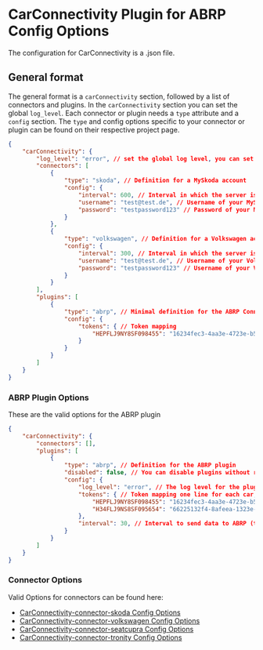 # CarConnectivity Plugin for ABRP Config Options
The configuration for CarConnectivity is a .json file.
## General format
The general format is a `carConnectivity` section, followed by a list of connectors and plugins.
In the `carConnectivity` section you can set the global `log_level`.
Each connector or plugin needs a `type` attribute and a `config` section.
The `type` and config options specific to your connector or plugin can be found on their respective project page.
```json
{
    "carConnectivity": {
        "log_level": "error", // set the global log level, you can set individual log levels in the connectors and plugins
        "connectors": [
            {
                "type": "skoda", // Definition for a MySkoda account
                "config": {
                    "interval": 600, // Interval in which the server is checked in seconds
                    "username": "test@test.de", // Username of your MySkoda Account
                    "password": "testpassword123" // Password of your MySkoda Account
                }
            },
            {
                "type": "volkswagen", // Definition for a Volkswagen account
                "config": {
                    "interval": 300, // Interval in which the server is checked in seconds
                    "username": "test@test.de", // Username of your Volkswagen Account
                    "password": "testpassword123" // Username of your Volkswagen Account
                }
            }
        ],
        "plugins": [
            {
                "type": "abrp", // Minimal definition for the ABRP Connection
                "config": {
                    "tokens": { // Token mapping
                        "HEPFLJ9NY8SF098455": "16234fec3-4aa3e-4723e-b51f-1e5e37h4755da3"
                    }
                }
            }
        ]
    }
}
```
### ABRP Plugin Options
These are the valid options for the ABRP plugin
```json
{
    "carConnectivity": {
        "connectors": [],
        "plugins": [
            {
                "type": "abrp", // Definition for the ABRP plugin
                "disabled": false, // You can disable plugins without removing them from the config completely
                "config": {
                    "log_level": "error", // The log level for the plugin. Otherwise uses the global log level
                    "tokens": { // Token mapping one line for each car, key is the VIN, value is the ABRP token for the car
                        "HEPFLJ9NY8SF098455": "16234fec3-4aa3e-4723e-b51f-1e5e37h4755da3", // First car
                        "H34FLJ9NS8SF095654": "66225132f4-8afeea-1323e-b51f-1e53455dfe31", // Second car
                    },
                    "interval": 30, // Interval to send data to ABRP (this should be reasonably low to not stress the server)
                }
            }
        ]
    }
}
```

### Connector Options
Valid Options for connectors can be found here:
* [CarConnectivity-connector-skoda Config Options](https://github.com/tillsteinbach/CarConnectivity-connector-skoda/tree/main/doc/Config.md)
* [CarConnectivity-connector-volkswagen Config Options](https://github.com/tillsteinbach/CarConnectivity-connector-volkswagen/tree/main/doc/Config.md)
* [CarConnectivity-connector-seatcupra Config Options](https://github.com/tillsteinbach/CarConnectivity-connector-seatcupra/tree/main/doc/Config.md)
* [CarConnectivity-connector-tronity Config Options](https://github.com/tillsteinbach/CarConnectivity-connector-tronity/tree/main/doc/Config.md)
